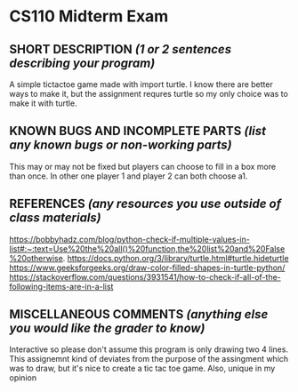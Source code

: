 # CS110 Midterm Exam

## SHORT DESCRIPTION *(1 or 2 sentences describing your program)*
A simple tictactoe game made with import turtle. I know there are better ways to make it, but the assignment requres turtle so my only choice was to make it with turtle.

## KNOWN BUGS AND INCOMPLETE PARTS *(list any known bugs or non-working parts)*
This may or may not be fixed but players can choose to fill in a box more than once. In other one player 1 and player 2 can both choose a1.

## REFERENCES *(any resources you use outside of class materials)*

https://bobbyhadz.com/blog/python-check-if-multiple-values-in-list#:~:text=Use%20the%20all()%20function,the%20list%20and%20False%20otherwise.
https://docs.python.org/3/library/turtle.html#turtle.hideturtle
https://www.geeksforgeeks.org/draw-color-filled-shapes-in-turtle-python/
https://stackoverflow.com/questions/3931541/how-to-check-if-all-of-the-following-items-are-in-a-list

## MISCELLANEOUS COMMENTS *(anything else you would like the grader to know)*
Interactive so please don't assume this program is only drawing two 4 lines. This assignemnt kind of deviates from the purpose of the assingment which was to draw, but it's nice to create a tic tac toe game. Also, unique in my opinion